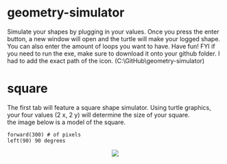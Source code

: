 # geometry-simulator
Simulate your shapes by plugging in your values. Once you press the enter button, a new window will open and the turtle will make your logged shape.
You can also enter the amount of loops you want to have. Have fun! FYI if you need to run the exe, make sure to download it onto your github folder.
I had to add the exact path of the icon. (C:\GitHub\geometry-simulator)

# square
The first tab will feature a square shape simulator. Using turtle graphics, your four values (2 x, 2 y) will determine the size of your square. \
the image below is a model of the square.

```
forward(300) # of pixels
left(90) 90 degrees
```

<p align="center">
  <img src="https://user-images.githubusercontent.com/77800165/147868113-194317b8-c6c2-4bbb-92e5-b92170c6f734.png">
  </p>
